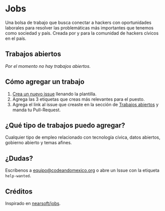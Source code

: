# Jobs

Una bolsa de trabajo que busca conectar a hackers con oportunidades laborales para resolver las problemáticas más importantes que tenemos como sociedad y país. Creada por y para la comunidad de hackers cívicos en el país. 

## Trabajos abiertos

_Por el momento no hay trabajos abiertos._

## Cómo agregar un trabajo

1. [Crea un nuevo issue](https://github.com/CodeandoMexico/jobs/issues/new) llenando la plantilla.
2. Agrega las 3 etiquetas que creas más relevantes para el puesto.
3. Agrega el link al issue que creaste en la sección de [Trabajos abiertos](#trabajos-abiertos) y manda tu Pull-Request.

## ¿Qué tipo de trabajos puedo agregar?

Cualquier tipo de empleo relacionado con tecnología cívica, datos abiertos, gobierno abierto y temas afines. 

## ¿Dudas?

Escríbenos a [equipo@codeandomexico.org](mailto:equipo@codeandomexico.org) o abre un Issue con la etiqueta `help-wanted`.

## Créditos

Inspirado en [nearsoft/jobs](http://github.com/nearsoft/jobs).
